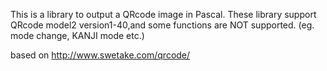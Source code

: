 This is a library to output a QRcode image in Pascal.
These library support QRcode model2 version1-40,and some functions
are NOT supported. (eg. mode change, KANJI mode etc.)

based on http://www.swetake.com/qrcode/